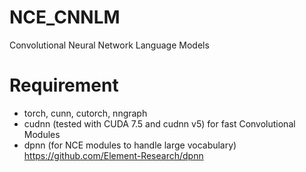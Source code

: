 # NCE_CNNLM
Convolutional Neural Network Language Models

# Requirement

- torch, cunn, cutorch, nngraph
- cudnn (tested with CUDA 7.5 and cudnn v5) for fast Convolutional Modules
- dpnn (for NCE modules to handle large vocabulary) https://github.com/Element-Research/dpnn
